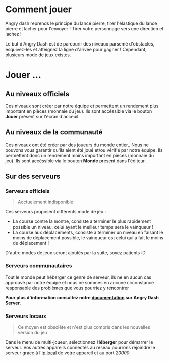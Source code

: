 <!-- TITLE: 3.1. Jouer -->
<!-- SUBTITLE:  -->

# Comment jouer
Angry dash reprends le principe du lance pierre, tirer l'élastique du lance pierre et lacher pour l'envoyer !
Tirer votre personnage vers une direction et lachez !

Le but d'Angry Dash est de parcourir des niveaux parsemé d'obstacles, esquivez-les et atteignez la ligne d'arivée pour gagner !
Cependant, plusieurs mode de jeux existes.

# Jouer ...
## Au niveaux officiels
Ces niveaux sont créer par notre équipe et permettent un rendement plus important en pièces (monnaie du jeu). 
Ils sont accéssible via le bouton **Jouer** présent sur l'écran d'acceuil.

## Au niveaux de la communauté
Ces niveaux ont été créer par des joueurs du monde entier,. Nous ne pouvons vous garantir qu'ils aient été joué et/ou vérifié par notre équipe. Ils permettent donc un rendement moins important en pièces (monnaie du jeu). 
Ils sont accéssible via le bouton **Monde** présent dans l'éditeur.


## Sur des serveurs

### Serveurs officiels
> Acctuelement indisponible

Ces serveurs proposent différents mode de jeu :
* La course contre la montre, consiste a terminer le plus rapidement possible un niveau, celui ayant le meilleur temps sera le vainqueur !
* La course aux déplacements, consiste à terminer un niveau en faisant le moins de déplacement possible, le vainqueur est celui qui a fait le moins de déplacement !

D'autre modes de jeux seront ajoutés par la suite, soyez patients :D
### Serveurs communautaires
Tout le monde peut héberger ce genre de serveur, ils ne en aucun cas approuvé par notre équipe et nous ne sommes en aucune circonstance responsable des problèmes que vous pourriez y rencontrer

**Pour plus d'information consultez notre [documentation](/fr-fr/angry-dash/summary#angry-dash-server) sur Angry Dash Server.**

### Serveurs locaux
> Ce moyen est obsolète et n'est plus compris dans les nouvelles version du jeu

Dans le menu de multi-joueur, sélectionnez **Héberger** pour démarrer le serveur.
Vos autres appareils connectés au réseau pourrons rejoindre le serveur grace à l'[ip local](http://trouver-ip.com/adresse-ip-locale.php) de votre appareil et au port *20000*